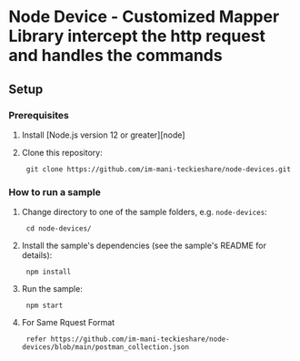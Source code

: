 # Node Device - Customized Mapper Library intercept the http request and handles the commands

## Setup

### Prerequisites

1. Install [Node.js version 12 or greater][node]
1. Clone this repository:

        git clone https://github.com/im-mani-teckieshare/node-devices.git

### How to run a sample

1. Change directory to one of the sample folders, e.g. `node-devices`:

        cd node-devices/

1. Install the sample's dependencies (see the sample's README for details):

        npm install

1. Run the sample:

        npm start

1. For Same Rquest Format

        refer https://github.com/im-mani-teckieshare/node-devices/blob/main/postman_collection.json
